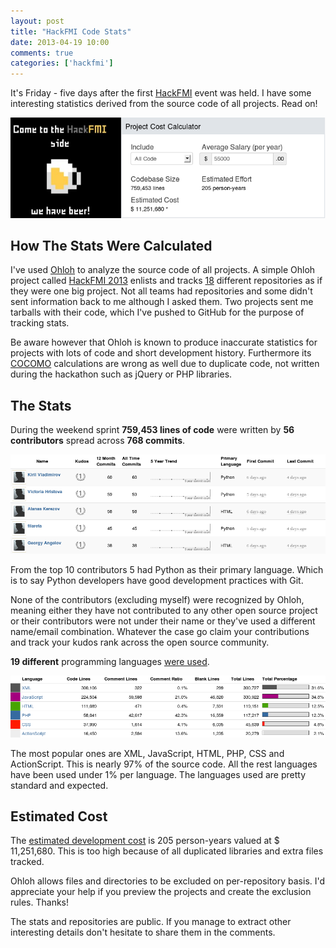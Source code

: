 ```yaml
---
layout: post
title: "HackFMI Code Stats"
date: 2013-04-19 10:00
comments: true
categories: ['hackfmi']
---
```


It's Friday - five days after the first [HackFMI](http://hackfmi.com)
event was held. I have some interesting statistics derived from the
source code of all projects. Read on!

!["HackFMI stats"](/images/hackfmi/hackfmi2013_cocomo.png "HackFMI stats")

How The Stats Were Calculated
-----------------------------

I've used [Ohloh](http://ohloh.net) to analyze the source code of all projects.
A simple Ohloh project called [HackFMI 2013](https://www.ohloh.net/p/hackfmi2013)
enlists and tracks [18](https://www.ohloh.net/p/hackfmi2013/enlistments)
different repositories as if they were one big project.
Not all teams had repositories and some didn't sent information back to me although
I asked them. Two projects sent me tarballs with their code, which I've pushed to GitHub
for the purpose of tracking stats.


Be aware however that Ohloh is known to produce inaccurate statistics for projects
with lots of code and short development history. Furthermore its
[COCOMO](https://www.ohloh.net/p/hackfmi2013/estimated_cost) calculations
are wrong as well due to duplicate code,
not written during the hackathon such as jQuery or PHP libraries.


The Stats
---------

During the weekend sprint **759,453 lines of code** were written by
**56 contributors** spread across **768 commits**.

!["HackFMI top contributors"](/images/hackfmi/hackfmi2013_top_contributors.png "HackFMI top contributors")

From the top 10 contributors 5 had Python as their primary language.
Which is to say Python developers have good development practices with Git.

None of the contributors (excluding myself) were recognized by Ohloh,
meaning either they have not contributed to any other open source project
or their contributors were not under their name or
they've used a different name/email combination. Whatever the case go
claim your contributions and track your kudos rank across the open source community. 


**19 different** programming languages 
[were used](https://www.ohloh.net/p/hackfmi2013/analyses/latest/languages_summary#dingus-row).

!["HackFMI top languages"](/images/hackfmi/hackfmi2013_languages.png "HackFMI top languages")

The most popular ones are XML, JavaScript, HTML, PHP, CSS and ActionScript. This is nearly 97%
of the source code. All the rest languages have been used under 1% per language.
The languages used are pretty standard and expected.

Estimated Cost
--------------

The [estimated development cost](https://www.ohloh.net/p/hackfmi2013/estimated_cost)
is 205 person-years valued at $ 11,251,680. This is too high because of all duplicated
libraries and extra files tracked.

Ohloh allows files and directories to be excluded on per-repository basis.
I'd appreciate your help if you preview the projects and create the exclusion rules. Thanks!

The stats and repositories are public. If you manage to extract other interesting details
don't hesitate to share them in the comments.
